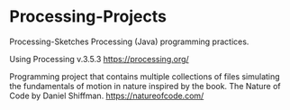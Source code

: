 # Processing-Projects

Processing-Sketches
Processing (Java) programming practices.

Using Processing v.3.5.3 https://processing.org/

Programming project that contains multiple collections of files simulating the fundamentals of motion in nature inspired by the book. The Nature of Code by Daniel Shiffman. https://natureofcode.com/
